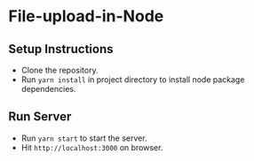 File-upload-in-Node
===================

## Setup Instructions
* Clone the repository.
* Run `yarn install` in project directory to install node package dependencies.

## Run Server
* Run `yarn start` to start the server.
* Hit `http://localhost:3000` on browser.
